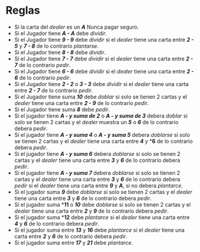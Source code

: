 # Reglas

- Si la carta del *dealer* es un ***A*** Nunca pagar seguro.
- Si el Jugador tiene ***A - A*** debe *dividir*.
- Si el Jugador tiene ***9 - 9*** debe *dividir* si el *dealer* tiene una carta entre ***2 - 5*** y ***7 - 8*** de lo contrario *plantarse*.
- Si el Jugador tiene ***8 - 8*** debe *dividir*.
- Si el Jugador tiene ***7 - 7*** debe *dividir* si el *dealer* tiene una carta entre ***2 - 7*** de lo contrario *pedir*.
- Si el Jugador tiene ***6 - 6*** debe *dividir* si el *dealer* tiene una carta entre ***2 - 6*** de lo contrario *pedir*.
- Si el Jugador tiene ***2 - 2*** o ***3 - 3*** debe *dividir* si el *dealer* tiene una carta entre ***2 - 7*** de lo contrario *pedir*.
- Si el Jugador tiene suma ***10*** debe *doblar* si solo se tienen 2 cartas y el *dealer* tiene una carta entre ***2 - 9*** de lo contrario *pedir*.
- Si el Jugador tiene suma ***8*** debe *pedir*.
- Si el jugador tiene ***A - y suma de 2*** o ***A - y suma de 3*** debera *doblar* si solo se tienen 2 cartas y el *dealer* muestra un ***5*** o ***6*** de lo contrario debera *pedir*.
- Si el jugador tiene ***A - y suma 4*** o ***A - y suma 5*** debera *doblarse* si solo se tienen 2 cartas y el *dealer* tiene una carta entre ***4*** y ***6** de lo contrario debera *pedir*.
- Si el jugador tiene ***A - y suma 6*** debera *doblarse* si solo se tienen 2 cartas y el *dealer* tiene una carta entre ***3*** y ***6*** de lo contrario debera *pedir*.
- Si el jugador tiene ***A - y suma 7*** debera *doblarse* si solo se tienen 2 cartas y el *dealer* tiene una carta entre ***3*** y ***6*** de lo contrario debera *pedir* si el *dealer* tiene una carta entre ***9*** y ***A***, si no debera *plantarce*.
- Si el jugador suma ***9*** debe *doblarse* si solo se tienen 2 cartas y el *dealer* tiene una carta entre ***3*** y ***6*** de lo contrario debera *pedir*.
- Si el jugador suma ***11** o ***10*** debe *doblarse* si solo se tienen 2 cartas y el *dealer* tiene una carta entre ***2*** y ***9*** de lo contrario debera *pedir*.
- Si el jugador suma ***12** debe *plantarce* si el *dealer* tiene una carta entre ***4*** y ***6*** de lo contrario debera *pedir*.
- Si el jugador suma entre ***13*** y ***16*** debe *plantarce* si el *dealer* tiene una carta entre ***2*** y ***6*** de lo contrario debera *pedir*.
- Si el jugador suma entre ***17*** y ***21*** debe *plantarce*.

